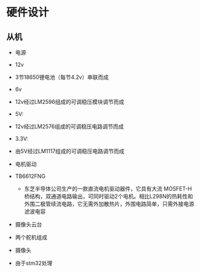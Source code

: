 # 硬件设计
## **从机**
* 电源
 *  12v 
   * 3节18650锂电池（每节4.2v）串联而成
 *  6v
   * 12v经过LM2596组成的可调稳压模块调节而成
 *  5V: 
   * 12v经过LM2576组成的可调稳压电路调节而成
 *  3.3V:
   * 由5V经过LM1117组成的可调稳压电路调节而成
* 电机驱动
 * TB6612FNG 
   * 东芝半导体公司生产的一款直流电机驱动器件，它具有大流
MOSFET-H 桥结构，双通道电路输出，可同时驱动2个电机。相比L298N的热耗性和外围二极管续流电路，它无需外加散热片，外围电路简单，只需外接电源滤波电容

* 摄像头云台
 * 两个舵机组成
* 摄像头
 * 由于stm32处理
